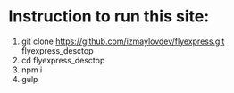 # Instruction to run this site:
1. git clone https://github.com/izmaylovdev/flyexpress.git flyexpress_desctop
2. cd flyexpress_desctop
3. npm i
4. gulp